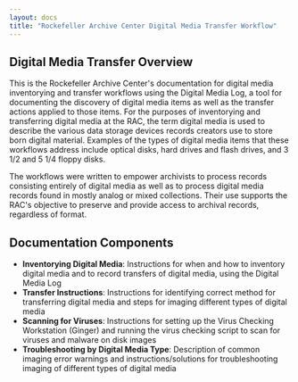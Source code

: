```yaml
---
layout: docs
title: "Rockefeller Archive Center Digital Media Transfer Workflow"
---
```


## Digital Media Transfer Overview

This is the Rockefeller Archive Center's documentation for digital media inventorying and transfer workflows using the Digital Media Log, a tool for documenting the discovery of digital media items as well as the transfer actions applied to those items. For the purposes of inventorying and transferring digital media at the RAC, the term digital media is used to describe the various data storage devices records creators use to store born digital material. Examples of the types of digital media items that these workflows address include optical disks, hard drives and flash drives, and 3 1/2 and 5 1/4 floppy disks.

The workflows were written to empower archivists to process records consisting entirely of digital media as well as to process digital media records found in mostly analog or mixed collections. Their use supports the RAC's objective to preserve and provide access to archival records, regardless of format.

## Documentation Components

- **Inventorying Digital Media**: Instructions for when and how to inventory digital media and to record transfers of digital media, using the Digital Media Log
- **Transfer Instructions**: Instructions for identifying correct method for transferring digital media and steps for imaging different types of digital media
- **Scanning for Viruses**: Instructions for setting up the Virus Checking Workstation (Ginger) and running the virus checking script to scan for viruses and malware on disk images
- **Troubleshooting by Digital Media Type**: Description of common imaging error warnings and instructions/solutions for troubleshooting imaging of different types of digital media
